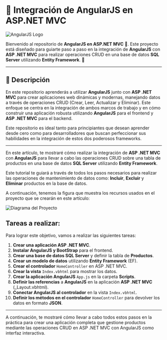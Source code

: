 # 🔴 Integración de AngularJS en ASP.NET MVC

![AngularJS Logo](https://angularjs.org/img/angularjs-for-header-only.svg)

Bienvenido al repositorio de **AngularJS en ASP.NET MVC** 🎉. Este proyecto está diseñado para guiarte paso a paso en la integración de **AngularJS** con **ASP .NET MVC** para realizar operaciones CRUD en una base de datos **SQL Server** utilizando **Entity Framework**. 🚀

---

## 📝 Descripción

En este repositorio aprenderás a utilizar **AngularJS** junto con **ASP .NET MVC** para crear aplicaciones web dinámicas y modernas, manejando datos a través de operaciones CRUD (Crear, Leer, Actualizar y Eliminar). Este enfoque se centra en la integración de ambos marcos de trabajo y en cómo construir una aplicación robusta utilizando **AngularJS** para el frontend y **ASP .NET MVC** para el backend.

Este repositorio es ideal tanto para principiantes que desean aprender desde cero como para desarrolladores que buscan perfeccionar sus habilidades en la integración de estos dos poderosos frameworks.

---

En este artículo, te mostraré cómo realizar la integración de **ASP .NET MVC** con **AngularJS** para llevar a cabo las operaciones CRUD sobre una tabla de productos en una base de datos **SQL Server** utilizando **Entity Framework**.

Este tutorial te guiará a través de todos los pasos necesarios para realizar las operaciones de mantenimiento de datos como: **Incluir**, **Excluir** y **Eliminar** productos en la base de datos.

A continuación, tenemos la figura que muestra los recursos usados en el proyecto que se crearán en este artículo:

![Diagrama del Proyecto](https://www.macoratti.net/16/03/mvc_crudajsx.png)

## Tareas a realizar:

Para lograr este objetivo, vamos a realizar las siguientes tareas:

1. **Crear una aplicación ASP .NET MVC**.
2. **Instalar AngularJS y BootStrap** para el frontend.
3. **Crear una base de datos SQL Server** y definir la tabla de **Productos**.
4. **Crear un modelo de datos** utilizando **Entity Framework** (EF).
5. **Crear el controlador** `HomeController` en ASP .NET MVC.
6. **Crear la vista** `Index.vbhtml` para mostrar los datos.
7. **Crear la aplicación AngularJS** `App.js` en la carpeta **Scripts**.
8. **Definir las referencias** a **AngularJS** en la aplicación **ASP .NET MVC** (_Layout.vbhtml).
9. **Conectar AngularJS al controlador** en la vista `Index.vbhtml`.
10. **Definir los métodos en el controlador** `HomeController` para devolver los datos en formato **JSON**.

---

A continuación, te mostraré cómo llevar a cabo todos estos pasos en la práctica para crear una aplicación completa que gestione productos mediante las operaciones CRUD en ASP .NET MVC con AngularJS como interfaz interactiva.

